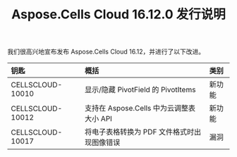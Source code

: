 ﻿---
title: Aspose.Cells Cloud 16.12.0 发行说明
second_title: Aspose.Cells Cloud Documen
type: docs
url: /zh/aspose-cells-cloud-16-12-release-notes/
aliases: [/aspose-cells-for-cloud-16-12-release-notes/]
description: Aspose.Cells Cloud 支持Excel 创建、转换、合并、拆分、保护、内部对象操作等
weight: 10
---
我们很高兴地宣布发布 Aspose.Cells Cloud 16.12，并进行了以下改进。

|**钥匙** |**概括** |**类别** |
|:- |:- |:- |
|CELLSCLOUD-10010 |显示/隐藏 PivotField 的 PivotItems|新功能|
|CELLSCLOUD-10012 |支持在 Aspose.Cells 中为云调整表大小 API|新功能|
|CELLSCLOUD-10017 |将电子表格转换为 PDF 文件格式时出现图像错误|漏洞|

